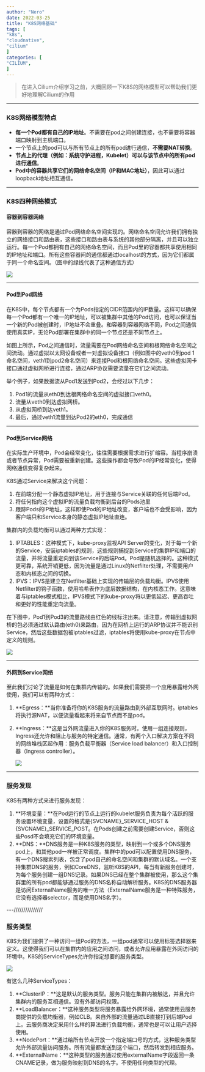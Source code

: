 ```yaml
---
author: "Nero"
date: 2022-03-25
title: "K8S网络基础"
tags: [
"k8s",
"cloudnative",
"cilium"
]
categories: [
"CILIUM",
]
---
```


> 在进入Cilium介绍学习之前，大概回顾一下K8S的网络模型可以帮助我们更好地理解Cilium的作用

---

### K8S网络模型特点

- **每一个Pod都有自己的IP地址**。不需要在pod之间创建连接，也不需要将容器端口映射到主机端口。
- 一个节点上的pod可以与所有节点上的所有pod进行通信，**不需要NAT转换**。
- **节点上的代理（例如：系统守护进程，Kubelet）可以与该节点中的所有pod进行通信**。
- **Pod中的容器共享它们的网络命名空间（IP和MAC地址）**，因此可以通过loopback地址相互通信。

---

### K8S四种网络模式

#### 容器到容器网络

容器到容器的网络是通过Pod网络命名空间实现的。网络命名空间允许我们拥有独立的网络接口和路由表，这些接口和路由表与系统的其他部分隔离，并且可以独立运行。每一个Pod都拥有自己的网络命名空间，而且Pod里的容器都共享使用相同的IP地址和端口。所有这些容器间的通信都通过localhost的方式，因为它们都属于同一个命名空间。（图中的绿线代表了这种通信方式）

![](http://code4rice.com/sz_mmbiz_jpg/vibjb3KpB2ay6ErgWiaDIpbjsUorz9KQvVcltib73Z53WZQLI45TuNZN0lXuGMjr9yBQS7q7L8cAicF8QpuUXJXMcQ/0?wx_fmt=jpeg)

---

#### Pod到Pod网络

在K8S中，每个节点都有一个为Pods指定的CIDR范围内的IP数量。这样可以确保每一个Pod都有一个唯一的IP地址，可以被集群中其他的Pod访问，也可以保证当一个新的Pod被创建时，IP地址不会重叠。和容器到容器网络不同，Pod之间通信使用真实IP，无论Pod部署在集群中的同一个节点还是不同节点上。

如图上所示，Pod之间通信时，流量需要在Pod网络命名空间和根网络命名空间之间流动。通过虚拟以太网设备或者一对虚拟设备接口（例如图中的veth0到pod 1命名空间，veth1到pod2命名空间）来连接Pod和根网络命名空间。这些虚拟网卡接口通过虚拟网桥进行连接，通过ARP协议需要流量在它们之间流动。

举个例子，如果数据流从Pod1发送到Pod2，会经过以下几步：

1. Pod1的流量从eth0到达根网络命名空间的虚拟接口veth0。
2. 流量从veth0到达虚拟网桥。
3. 从虚拟网桥到达veth1。
4. 最后，通过veth1流量到达Pod2的eth0，完成通信

---

#### Pod到Service网络

在实际生产环境中，Pod会经常变化，往往需要根据需求进行扩缩容。当程序崩溃或者节点异常，Pod需要被重新创建。这些操作都会导致Pod的IP经常变化，使得网络通信变得复杂起来。

K8S通过Service来解决这个问题：

1. 在前端分配一个静态虚拟IP地址，用于连接与Service关联的任何后端Pod。
2. 将任何指向这个虚拟IP的流量负载均衡到后台的Pods池里
3. 跟踪Pods的IP地址，这样即使Pod的IP地址改变，客户端也不会受影响，因为客户端只和Service本身的静态虚拟IP地址直连。

集群内的负载均衡可以通过两种方式实现：

1. IPTABLES：这种模式下，kube-proxy监视API Server的变化，对于每一个新的Service，安装iptables的规则，这些规则捕捉到Service的集群IP和端口的流量，并将流量重定向到该Service的后端Pod。Pod是随机选择的。这种模式更可靠，系统开销更低，因为流量是通过Linux的Netfilter处理，不需要用户态和内核态之间的切换。
2. IPVS：IPVS是建立在Netfilter基础上实现的传输层的负载均衡。IPVS使用Netfilter的钩子函数，使用哈希表作为底层数据结构，在内核态工作。这意味着与iptables模式相比，IPVS模式下的kube-proxy将以更低延迟、更高吞吐和更好的性能重定向流量。

在下图中，Pod1到Pod3的流量路线由红色的线标注出来。请注意，传输到虚拟网桥的包必须通过默认路由(eth0)来路由，因为在网桥上运行的ARP协议并不能识别Service，然后这些数据包被iptables过滤，iptables将使用kube-proxy在节点中定义的规则。

![](http://code4rice.com/sz_mmbiz_jpg/vibjb3KpB2ay6ErgWiaDIpbjsUorz9KQvVwA70mbg6T7obsELQOmYU1RsPcjdS0CbPyhYrylz4Ywd1KpkA9GGMxA/0?wx_fmt=jpeg)

---

#### 外网到Service网络

至此我们讨论了流量是如何在集群内传输的。如果我们需要把一个应用暴露给外网使用，我们可以有两种方式：

1. **Egress：**当你准备将你的K8S服务的流量路由到外部互联网时。iptables将执行源NAT，以便流量看起来将来自节点而不是pod。

2. **Ingress：**这是当外网流量进入你的K8S服务时。使用一组连接规则，Ingress还允许和阻止与服务的特定通信。通常，有两个入口解决方案在不同的网络堆栈区起作用：服务负载平衡器（Service load balancer）和入口控制器（Ingress controller）。

   ![](http://code4rice.com/sz_mmbiz_jpg/vibjb3KpB2ay6ErgWiaDIpbjsUorz9KQvVlmKHGkr9ibzFd7tcx8N6GZodp0w6wR67wA8HVgBOKeqbSm4vBIfd6aw/0?wx_fmt=jpeg)

---

### 服务发现

K8S有两种方式来进行服务发现：

1. **环境变量：**在Pod运行的节点上运行的kubelet服务负责为每个活跃的服务设置环境变量，设置的格式是{SVCNAME}\_SERVICE_HOST & {SVCNAME}_SERVICE_POST。在Pods创建之前需要创建Service，否则这些Posd不会填充它们的环境变量。
2. **DNS：**DNS服务是一种K8S服务的类型，映射到一个或多个DNS服务pod上，和其他pod一样被正常调度。集群中的pod可以配置使用DNS服务，有一个DNS搜索列表，包含了pod自己的命名空间和集群的默认域名。一个支持集群DNS的服务，例如CoreDNS，监听K8S的API，每当有新服务创建时，为每个服务创建一组DNS记录。如果DNS已经在整个集群被使用，那么这个集群里的所有pod都能够通过服务的DNS名称自动解析服务。K8S的DNS服务器是访问ExternalName服务的唯一方法（ExternalName服务是一种特殊服务，它没有选择器selector，而是使用DNS名字）。

---///////////////

### 服务类型

K8S为我们提供了一种访问一组Pod的方法，一组pod通常可以使用标签选择器来定义。这使得我们可以在集群内的应用之间访问，或者允许应用暴露在外网访问的环境中。K8S的ServiceTypes允许你指定想要的服务类型。

![](https://mmbiz.qpic.cn/sz_mmbiz_png/vibjb3KpB2ay6ErgWiaDIpbjsUorz9KQvVpzoLdM9Iqcnm0Zl2hwtwyNRKP5mu97ndl6zuwxxLsHDZCETS3fUk0Q/0?wx_fmt=png)

有这么几种ServiceTypes：

1. **ClusterIP：**这是默认的服务类型。服务只能在集群内被触达，并且允许集群内的服务互相通信。没有外部访问权限。
2. **LoadBalancer：**这种服务类型将服务暴露给外网环境，通常使用云服务商提供的负载均衡器，例如CLB。来自外部的流量通过LB直接打到后端Pod上。云服务商决定采用什么样的算法进行负载均衡，通常也是可以让用户选择使用。
3. **NodePort：**通过给所有节点开放一个指定端口号的方式，这种服务类型允许外部流量访问服务。所有流量都发送到这个端口，然后转发到相应服务。
4. **ExternalName：**这种类型的服务通过使用externalName字段返回一条CNAME记录，做为服务映射到DNS的名字。不使用任何类型的代理。


